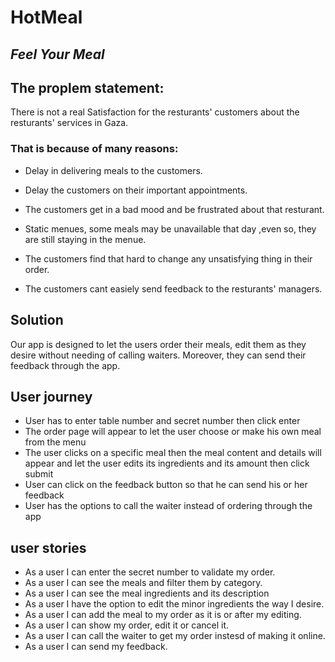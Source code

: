 # HotMeal

## **_Feel Your Meal_**

## The proplem statement:

There is not a real Satisfaction for the resturants' customers about the resturants' services in Gaza.

### That is because of many reasons:

- Delay in delivering meals to the customers.

- Delay the customers on their important appointments.

- The customers get in a bad mood and be frustrated about that resturant.

- Static menues, some meals may be unavailable that day ,even so, they are still staying in the menue.

- The customers find that hard to change any unsatisfying thing in their order.

- The customers cant easiely send feedback to the resturants' managers.

## Solution

Our app is designed to let the users order their meals, edit them as they desire without needing of calling waiters. Moreover, they can send their feedback through the app.

## User journey

- User has to enter table number and secret number then click enter
- The order page will appear to let the user
  choose or make his own meal from the menu
- The user clicks on a specific meal then the meal content and details will appear and let the user edits its ingredients and its amount then click submit
- User can click on the feedback button so that he can send his or her feedback
- User has the options to call the waiter instead of ordering through the app

## user stories

- As a user I can enter the secret number to validate my order.
- As a user I can see the meals and filter them by category.
- As a user I can see the meal ingredients and its description
- As a user I have the option to edit the minor ingredients the way I desire.
- As a user I can add the meal to my order as it is or after my editing.
- As a user I can show my order, edit it or cancel it.
- As a user I can call the waiter to get my order instesd of making it online.
- As a user I can send my feedback.
